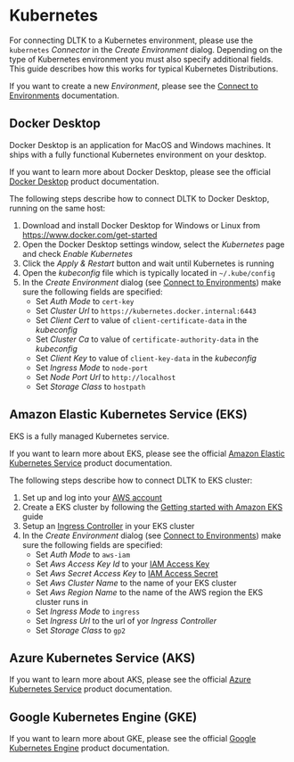 # Kubernetes

For connecting DLTK to a Kubernetes environment, please use the `kubernetes` *Connector* in the *Create Environment* dialog. Depending on the type of Kubernetes environment you must also specify additional fields. This guide describes how this works for typical Kubernetes Distributions.

If you want to create a new *Environment*, please see the [Connect to Environments](README.md) documentation.

## Docker Desktop

Docker Desktop is an application for MacOS and Windows machines. It ships with a fully functional Kubernetes environment on your desktop.

If you want to learn more about Docker Desktop, please see the official [Docker Desktop](https://www.docker.com/products/docker-desktop) product documentation.

The following steps describe how to connect DLTK to Docker Desktop, running on the same host:

1. Download and install Docker Desktop for Windows or Linux from https://www.docker.com/get-started
2. Open the Docker Desktop settings window, select the *Kubernetes* page and check *Enable Kubernetes*
3. Click the *Apply & Restart* button and wait until Kubernetes is running
4. Open the *kubeconfig* file which is typically located in `~/.kube/config`
5. In the *Create Environment* dialog (see [Connect to Environments](README.md)) make sure the following fields are specified:
    - Set *Auth Mode* to `cert-key`
    - Set *Cluster Url* to `https://kubernetes.docker.internal:6443`
    - Set *Client Cert* to value of `client-certificate-data` in the *kubeconfig*
    - Set *Cluster Ca* to value of `certificate-authority-data` in the *kubeconfig*
    - Set *Client Key* to value of `client-key-data` in the *kubeconfig*
    - Set *Ingress Mode* to `node-port`
    - Set *Node Port Url* to `http://localhost`
    - Set *Storage Class* to `hostpath`

## Amazon Elastic Kubernetes Service (EKS)

EKS is a fully managed Kubernetes service.

If you want to learn more about EKS, please see the official [Amazon Elastic Kubernetes Service](https://aws.amazon.com/eks/) product documentation.

The following steps describe how to connect DLTK to EKS cluster:

1. Set up and log into your [AWS account](https://portal.aws.amazon.com/billing/signup)
2. Create a EKS cluster by following the [Getting started with Amazon EKS](https://docs.aws.amazon.com/eks/latest/userguide/getting-started.html) guide
3. Setup an [Ingress Controller](https://kubernetes.io/docs/concepts/services-networking/ingress-controllers/) in your EKS cluster
4. In the *Create Environment* dialog (see [Connect to Environments](README.md)) make sure the following fields are specified:
    - Set *Auth Mode* to `aws-iam`
    - Set *Aws Access Key Id* to your [IAM Access Key](https://docs.aws.amazon.com/IAM/latest/UserGuide/id_credentials_access-keys.html)
    - Set *Aws Secret Access Key* to [IAM Access Secret](https://docs.aws.amazon.com/IAM/latest/UserGuide/id_credentials_access-keys.html)
    - Set *Aws Cluster Name* to the name of your EKS cluster
    - Set *Aws Region Name* to the name of the AWS region the EKS cluster runs in
    - Set *Ingress Mode* to `ingress`
    - Set *Ingress Url* to the url of yor *Ingress Controller*
    - Set *Storage Class* to `gp2`

## Azure Kubernetes Service (AKS)

If you want to learn more about AKS, please see the official [Azure Kubernetes Service](https://azure.microsoft.com/en-us/services/kubernetes-service/) product documentation.

## Google Kubernetes Engine (GKE)

If you want to learn more about GKE, please see the official [Google Kubernetes Engine](https://cloud.google.com/kubernetes-engine) product documentation.
